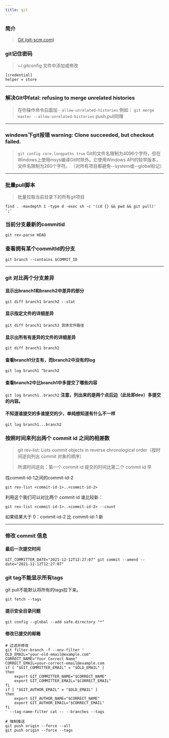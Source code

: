 ```yaml
---
title: git
---
```


### 简介

> [Git (git-scm.com)](http://git-scm.com/)

### git记住密码

> ~/.gitconfig 文件中添加或修改

  ```gitconfig
  [credential] 
  helper = store
  ```
------

### 解决Git中fatal: refusing to merge unrelated histories

> 在你操作命令后面加`--allow-unrelated-histories` 
> 例如： 
> `git merge master --allow-unrelated-histories`
> push,pull同理

------

### windows下git报错 warning: Clone succeeded, but checkout failed.


>`git config core.longpaths true`
>Git的文件名限制为4096个字符，但在Windows上使用msys编译Git时除外。它使用Windows API的较早版本，文件名限制为260个字符。
>（对所有项目都避免--system或--global标记）

------



### 批量pull脚本

> 批量拉取当前目录下的所有git项目

```
find . -maxdepth 1 -type d -exec sh -c '(cd {} && pwd && git pull)' ';'
```

### 当前分支最新的commitid

```
git rev-parse HEAD
```

### 查看拥有某个commitId的分支

```
git branch --contains $COMMIT_ID
```

------

### git 对比两个分支差异

#### 显示出branch1和branch2中差异的部分

```
git diff branch1 branch2 --stat
```

#### 显示指定文件的详细差异

```
git diff branch1 branch2 具体文件路径
```

#### 显示出所有有差异的文件的详细差异

```
git diff branch1 branch2
```

#### 查看branch1分支有，而branch2中没有的log

```
git log branch1 ^branch2
```

#### 查看branch2中比branch1中多提交了哪些内容

`git log branch1..branch2`
 **注意，列出来的是两个点后边（此处即dev）多提交的内容。**

#### 不知道谁提交的多谁提交的少，单纯想知道有什么不一样

```
git log branch1...branch2
```

### 按照时间来列出两个 commit id 之间的相差数

> git rev-list: Lists commit objects in reverse chronological order（按时间逆向列出 commit 对象的顺序）
>
> 所谓时间逆向：第一个 commit id 提交的时间比第二个 commit id 早

找commit-id-1之间的commit-id-2

```
git rev-list <commit-id-1>..<commit-id-2>
```

利用这个我们可以对比两个 commit id 谁比较新：

```
git rev-list <commit-id-1>..<commit-id-2> --count
```

如果结果大于 0：commit-id-2 比 commit-id-1 新

------

### 修改 commit 信息

#### 最后一次提交时间

```
GIT_COMMITTER_DATE="2021-12-12T12:27:07" git commit --amend --date="2021-12-12T12:27:07"
```



### git tag不能显示所有tags

git pull不能默认将所有的tags拉下来。

```
git fetch --tags
```



#### 提示安全目录问题

```
git config --global --add safe.directory "*"
```



#### 修改已提交的邮箱

```
# 过滤并修改
git filter-branch -f --env-filter '
OLD_EMAIL="your-old-email@example.com" 
CORRECT_NAME="Your Correct Name"
CORRECT_EMAIL=your-correct-email@example.com
if [ "$GIT_COMMITTER_EMAIL" = "$OLD_EMAIL" ]
then
    export GIT_COMMITTER_NAME="$CORRECT_NAME"
    export GIT_COMMITTER_EMAIL="$CORRECT_EMAIL"
fi
if [ "$GIT_AUTHOR_EMAIL" = "$OLD_EMAIL" ]
then
    export GIT_AUTHOR_NAME="$CORRECT_NAME"
    export GIT_AUTHOR_EMAIL="$CORRECT_EMAIL"
fi
' --tag-name-filter cat -- --branches --tags

# 强制推送
git push origin --force --all
git push origin --force --tags

```

